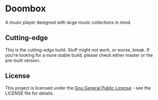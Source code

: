 # Doombox
A music player designed with large music collections in mind.

## Cutting-edge
This is the cutting-edge build. Stuff might not work, or worse, break. If you're looking for a more stable build, please check either master or the pre-built version.

## License
This project is licensed under the [Gnu General Public License](https://www.gnu.org/licenses/gpl-3.0.txt) - see the LICENSE file for details.
